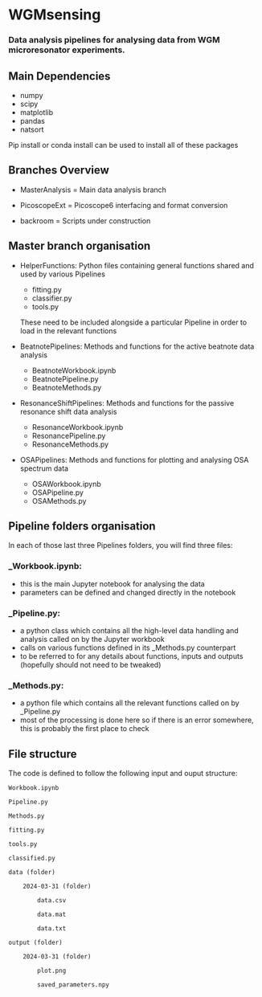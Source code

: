 # WGMsensing
### Data analysis pipelines for analysing data from WGM microresonator experiments.

## Main Dependencies
- numpy
- scipy
- matplotlib
- pandas
- natsort

Pip install or conda install can be used to install all of these packages

## Branches Overview

- MasterAnalysis = Main data analysis branch

- PicoscopeExt = Picoscope6 interfacing and format conversion

- backroom = Scripts under construction

## Master branch organisation

- HelperFunctions:
  Python files containing general functions shared and used by various Pipelines
    - fitting.py
    - classifier.py
    - tools.py
  
  These need to be included alongside a particular Pipeline in order to load in the relevant functions

- BeatnotePipelines:
  Methods and functions for the active beatnote data analysis
    - BeatnoteWorkbook.ipynb
    - BeatnotePipeline.py
    - BeatnoteMethods.py

- ResonanceShiftPipelines:
  Methods and functions for the passive resonance shift data analysis
    - ResonanceWorkbook.ipynb
    - ResonancePipeline.py
    - ResonanceMethods.py
- OSAPipelines:
  Methods and functions for plotting and analysing OSA spectrum data
    - OSAWorkbook.ipynb
    - OSAPipeline.py
    - OSAMethods.py
 
## Pipeline folders organisation

In each of those last three Pipelines folders, you will find three files:

### _Workbook.ipynb: 
  - this is the main Jupyter notebook for analysing the data
  - parameters can be defined and changed directly in the notebook
    
### _Pipeline.py:
  - a python class which contains all the high-level data handling and analysis called on by the Jupyter workbook
  - calls on various functions defined in its _Methods.py counterpart
  - to be referred to for any details about functions, inputs and outputs (hopefully should not need to be tweaked)

### _Methods.py:
  - a python file which contains all the relevant functions called on by _Pipeline.py
  - most of the processing is done here so if there is an error somewhere, this is probably the first place to check

## File structure

The code is defined to follow the following input and ouput structure:

    Workbook.ipynb
    
    Pipeline.py 
    
    Methods.py
    
    fitting.py
    
    tools.py
    
    classified.py
    
    data (folder)
    
        2024-03-31 (folder)
        
            data.csv
            
            data.mat
            
            data.txt
            
    output (folder)
    
        2024-03-31 (folder)
        
            plot.png
            
            saved_parameters.npy
